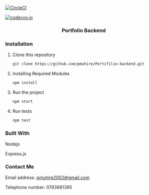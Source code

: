 [![CircleCI](https://circleci.com/gh/pmuhire/Portifilio-backend.svg?style=shield)](https://circleci.com/gh/circleci/circleci-docs)

[![codecov.io](https://codecov.io/github/pmuhire/Portifilio-backend/coverage.svg?branch=main)](https://codecov.io/github/pmuhire/Portifilio-backend)
<div align="center">
  <h3 align="center">Portfolio Backend</h3>
</div>

### Installation

1. Clone this repository
   ```sh
   git clone https://github.com/pmuhire/Portifilio-backend.git
   ```
2. Installing Required Modules
   ```sh
   npm install
   ```
2. Run the project
   ```sh
   npm start
   ```

2. Run tests
   ```sh
   npm test
   ```

### Built With

<div>
  <p>Nodejs</p>
  <p>Express.js</p>
</div>

### Contact Me

<div>
  <p>Email address: <a href="pmuhire2002@gmail.com">pmuhire2002@gmail.com</a></p>
  <p>Telephone number: 0783681395</p>
</div>